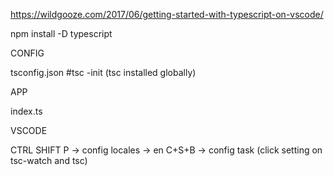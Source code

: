 https://wildgooze.com/2017/06/getting-started-with-typescript-on-vscode/

npm install -D typescript

CONFIG

tsconfig.json #tsc -init (tsc installed globally)

APP

index.ts

VSCODE

CTRL SHIFT P -> config locales -> en
C+S+B -> config task (click setting on tsc-watch and tsc)
